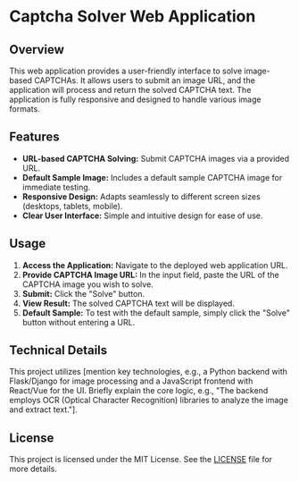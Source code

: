 # Captcha Solver Web Application

## Overview

This web application provides a user-friendly interface to solve image-based CAPTCHAs. It allows users to submit an image URL, and the application will process and return the solved CAPTCHA text. The application is fully responsive and designed to handle various image formats.

## Features

*   **URL-based CAPTCHA Solving:** Submit CAPTCHA images via a provided URL.
*   **Default Sample Image:** Includes a default sample CAPTCHA image for immediate testing.
*   **Responsive Design:** Adapts seamlessly to different screen sizes (desktops, tablets, mobile).
*   **Clear User Interface:** Simple and intuitive design for ease of use.

## Usage

1.  **Access the Application:** Navigate to the deployed web application URL.
2.  **Provide CAPTCHA Image URL:** In the input field, paste the URL of the CAPTCHA image you wish to solve.
3.  **Submit:** Click the "Solve" button.
4.  **View Result:** The solved CAPTCHA text will be displayed.
5.  **Default Sample:** To test with the default sample, simply click the "Solve" button without entering a URL.

## Technical Details

This project utilizes [mention key technologies, e.g., a Python backend with Flask/Django for image processing and a JavaScript frontend with React/Vue for the UI. Briefly explain the core logic, e.g., "The backend employs OCR (Optical Character Recognition) libraries to analyze the image and extract text."].

## License

This project is licensed under the MIT License. See the [LICENSE](LICENSE) file for more details.